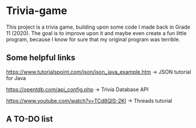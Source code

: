 # Trivia-game
This project is a trivia game, building upon some code I made back in Grade 11 (2020). The goal is to improve upon it and maybe even create a fun little program, because I know for sure that my original program was terrible.

## Some helpful links
https://www.tutorialspoint.com/json/json_java_example.htm -> JSON tutorial for Java

https://opentdb.com/api_config.php -> Trivia Database API

https://www.youtube.com/watch?v=TCd8QIS-2KI -> Threads tutorial

## A TO-DO list
